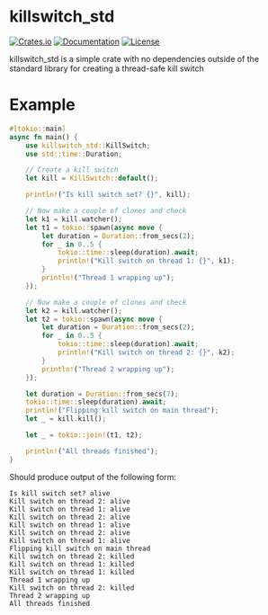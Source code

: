 # killswitch_std

[![Crates.io](https://img.shields.io/crates/v/killswitch_std.svg?style=for-the-badge)](https://crates.io/crates/killswitch_std)
[![Documentation](https://img.shields.io/docsrs/killswitch_std?style=for-the-badge)](https://docs.rs/killswitch_std/)
[![License](https://img.shields.io/github/license/tveness/killswitch_std?style=for-the-badge)](https://www.gnu.org/licenses/agpl-3.0.en.html)


killswitch_std is a simple crate with no dependencies outside of the
standard library for creating a thread-safe kill switch


# Example

```rust
#[tokio::main]
async fn main() {
    use killswitch_std::KillSwitch;
    use std::time::Duration;

    // Create a kill switch
    let kill = KillSwitch::default();

    println!("Is kill switch set? {}", kill);

    // Now make a couple of clones and check
    let k1 = kill.watcher();
    let t1 = tokio::spawn(async move {
        let duration = Duration::from_secs(2);
        for _ in 0..5 {
            tokio::time::sleep(duration).await;
            println!("Kill switch on thread 1: {}", k1);
        }
        println!("Thread 1 wrapping up");
    });

    // Now make a couple of clones and check
    let k2 = kill.watcher();
    let t2 = tokio::spawn(async move {
        let duration = Duration::from_secs(2);
        for _ in 0..5 {
            tokio::time::sleep(duration).await;
            println!("Kill switch on thread 2: {}", k2);
        }
        println!("Thread 2 wrapping up");
    });

    let duration = Duration::from_secs(7);
    tokio::time::sleep(duration).await;
    println!("Flipping kill switch on main thread");
    let _ = kill.kill();

    let _ = tokio::join!(t1, t2);

    println!("All threads finished");
}
 ```
 
Should produce output of the following form:
```
Is kill switch set? alive
Kill switch on thread 2: alive
Kill switch on thread 1: alive
Kill switch on thread 2: alive
Kill switch on thread 1: alive
Kill switch on thread 2: alive
Kill switch on thread 1: alive
Flipping kill switch on main thread
Kill switch on thread 2: killed
Kill switch on thread 1: killed
Kill switch on thread 1: killed
Thread 1 wrapping up
Kill switch on thread 2: killed
Thread 2 wrapping up
All threads finished
```
 

